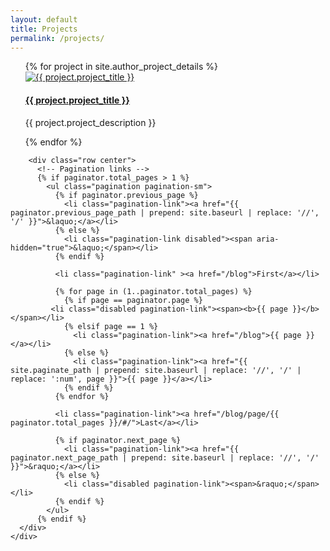 ```yaml
---
layout: default
title: Projects
permalink: /projects/
---
```


<div class="col-lg-12">
 <div class="row justify-content-center">
      <div class="col-lg-12">
              <ul>
                  <div class="row">
                      {% for project in site.author_project_details %}
                      <div class="col-md-3 m-2 card blog-post">
                          <a href="{{project.project_url}}" target="_blank">
                            <img class="card-img-top mx-auto d-block w-50" src="/assets/img/{{project.project_thumbnail}}" alt="{{ project.project_title }}">
                          </a>
                          <div class="card-body center">
                              <a href="{{project.project_url}}" target="_blank">
                                <h4 class="card-title">{{ project.project_title }}</h4>
                              </a>
                              <p class="card-text">{{ project.project_description }} </p>
                          </div>
                      </div>
                      {% endfor %}
                  </div>
              </ul>

        <div class="row center">
          <!-- Pagination links -->
          {% if paginator.total_pages > 1 %}
            <ul class="pagination pagination-sm">
              {% if paginator.previous_page %}
                <li class="pagination-link"><a href="{{ paginator.previous_page_path | prepend: site.baseurl | replace: '//', '/' }}">&laquo;</a></li>
              {% else %}
                <li class="pagination-link disabled"><span aria-hidden="true">&laquo;</span></li>
              {% endif %}

              <li class="pagination-link" ><a href="/blog">First</a></li>

              {% for page in (1..paginator.total_pages) %}
                {% if page == paginator.page %}
             <li class="disabled pagination-link"><span><b>{{ page }}</b></span></li>
                {% elsif page == 1 %}
                  <li class="pagination-link"><a href="/blog">{{ page }}</a></li>
                {% else %}
                  <li class="pagination-link"><a href="{{ site.paginate_path | prepend: site.baseurl | replace: '//', '/' | replace: ':num', page }}">{{ page }}</a></li>
                {% endif %}
              {% endfor %}

              <li class="pagination-link"><a href="/blog/page/{{ paginator.total_pages }}/#/">Last</a></li>

              {% if paginator.next_page %}
                <li class="pagination-link"><a href="{{ paginator.next_page_path | prepend: site.baseurl | replace: '//', '/' }}">&raquo;</a></li>
              {% else %}
                <li class="disabled pagination-link"><span>&raquo;</span></li>
              {% endif %}
            </ul>
          {% endif %}
      </div>
    </div>
 </div>
</div>
